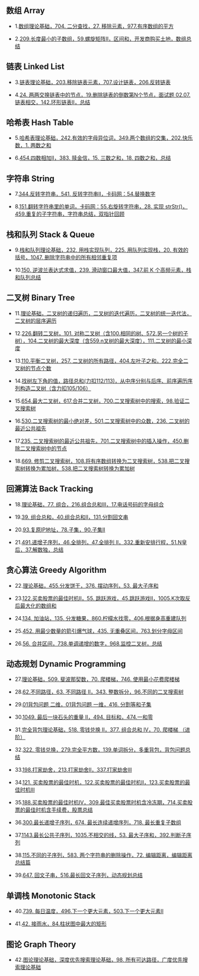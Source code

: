 ## 数组 Array

-  1.[数组理论基础，704. 二分查找，27. 移除元素，977.有序数组的平方](https://samuelssj123.github.io/contents/ALGORITHMNOTES/Array(1).html)
  
-  2.[209.长度最小的子数组，59.螺旋矩阵II，区间和，开发商购买土地，数组总结](https://samuelssj123.github.io/contents/ALGORITHMNOTES/Array(2).html)

## 链表 Linked List
 
-  3.[链表理论基础，203.移除链表元素，707.设计链表，206.反转链表](https://samuelssj123.github.io/contents/ALGORITHMNOTES/Linked_List(1).html)
  
-  4.[24. 两两交换链表中的节点，19.删除链表的倒数第N个节点，面试题 02.07. 链表相交，142.环形链表II，总结](https://samuelssj123.github.io/contents/ALGORITHMNOTES/Linked_List(2).html) 

## 哈希表 Hash Table

-  5.[哈希表理论基础，242.有效的字母异位词，349.两个数组的交集，202.快乐数，1. 两数之和](https://samuelssj123.github.io/contents/ALGORITHMNOTES/Hash_Table(1).html)
  
-  6.[454.四数相加II，383. 赎金信，15. 三数之和，18. 四数之和，总结](https://samuelssj123.github.io/contents/ALGORITHMNOTES/Hash_Table(2).html)

## 字符串 String

- 7.[344.反转字符串，541. 反转字符串II，卡码网：54.替换数字](https://samuelssj123.github.io/contents/ALGORITHMNOTES/String(1).html)

- 8.[151.翻转字符串里的单词，卡码网：55.右旋转字符串，28. 实现 strStr()，459.重复的子字符串，字符串总结，双指针回顾](https://samuelssj123.github.io/contents/ALGORITHMNOTES/String(2).html)

## 栈和队列 Stack & Queue

- 9.[栈和队列理论基础，232. 用栈实现队列，225. 用队列实现栈，20. 有效的括号，1047. 删除字符串中的所有相邻重复项](https://samuelssj123.github.io/contents/ALGORITHMNOTES/Stack&Queue(1).html)

- 10.[150. 逆波兰表达式求值，239. 滑动窗口最大值，347.前 K 个高频元素，栈和队列总结](https://samuelssj123.github.io/contents/ALGORITHMNOTES/Stack&Queue(2).html)

## 二叉树 Binary Tree

- 11.[理论基础，二叉树的递归遍历，二叉树的迭代遍历，二叉树的统一迭代法，二叉树的层序遍历](https://samuelssj123.github.io/contents/ALGORITHMNOTES/BinaryTree(1).html)

- 12.[226.翻转二叉树，101. 对称二叉树（含100.相同的树、572.另一个树的子树），104.二叉树的最大深度（含559.n叉树的最大深度），111.二叉树的最小深度](https://samuelssj123.github.io/contents/ALGORITHMNOTES/BinaryTree(2).html)

- 13.[110.平衡二叉树，257. 二叉树的所有路径，404.左叶子之和，222.完全二叉树的节点个数](https://samuelssj123.github.io/contents/ALGORITHMNOTES/BinaryTree(3).html)

- 14.[找树左下角的值，路径总和(力扣112/113)，从中序分别与后序、前序遍历序列构造二叉树（含力扣105/106）](https://samuelssj123.github.io/contents/ALGORITHMNOTES/BinaryTree(4).html)

- 15.[654.最大二叉树，617.合并二叉树，700.二叉搜索树中的搜索，98.验证二叉搜索树](https://samuelssj123.github.io/contents/ALGORITHMNOTES/BinaryTree(5).html)

- 16.[530.二叉搜索树的最小绝对差，501.二叉搜索树中的众数，236. 二叉树的最近公共祖先](https://samuelssj123.github.io/contents/ALGORITHMNOTES/BinaryTree(6).html)

- 17.[235. 二叉搜索树的最近公共祖先，701.二叉搜索树中的插入操作，450.删除二叉搜索树中的节点](https://samuelssj123.github.io/contents/ALGORITHMNOTES/BinaryTree(7).html)

- 18.[669. 修剪二叉搜索树，108.将有序数组转换为二叉搜索树，538.把二叉搜索树转换为累加树，538.把二叉搜索树转换为累加树](https://samuelssj123.github.io/contents/ALGORITHMNOTES/BinaryTree(8).html)

## 回溯算法 Back Tracking

- 18.[理论基础，77. 组合，216.组合总和III，17.电话号码的字母组合](https://samuelssj123.github.io/contents/ALGORITHMNOTES/BackTracking(1).html)

- 19.[39. 组合总和，40.组合总和II，131.分割回文串](https://samuelssj123.github.io/contents/ALGORITHMNOTES/BackTracking(2).html)

- 20.[93.复原IP地址，78.子集，90.子集II](https://samuelssj123.github.io/contents/ALGORITHMNOTES/BackTracking(3).html)
 
- 21.[491.递增子序列，46.全排列，47.全排列 II，332.重新安排行程，51.N皇后，37.解数独，总结](https://samuelssj123.github.io/contents/ALGORITHMNOTES/BackTracking(4).html)

## 贪心算法 Greedy Algorithm

- 22.[理论基础，455.分发饼干，376. 摆动序列，53. 最大子序和](https://samuelssj123.github.io/contents/ALGORITHMNOTES/GreedyAlgorithm(1).html)

- 23.[122.买卖股票的最佳时机II，55. 跳跃游戏，45.跳跃游戏II，1005.K次取反后最大化的数组和](https://samuelssj123.github.io/contents/ALGORITHMNOTES/GreedyAlgorithm(2).html)
  
- 24.[134. 加油站，135. 分发糖果，860.柠檬水找零，406.根据身高重建队列](https://samuelssj123.github.io/contents/ALGORITHMNOTES/GreedyAlgorithm(3).html)

- 25.[452. 用最少数量的箭引爆气球，435. 无重叠区间，763.划分字母区间](https://samuelssj123.github.io/contents/ALGORITHMNOTES/GreedyAlgorithm(4).html)

- 26.[56. 合并区间，738.单调递增的数字，968.监控二叉树，总结](https://samuelssj123.github.io/contents/ALGORITHMNOTES/GreedyAlgorithm(5).html)

## 动态规划 Dynamic Programming

- 27.[理论基础，509. 斐波那契数，70. 爬楼梯，746. 使用最小花费爬楼梯](https://samuelssj123.github.io/contents/ALGORITHMNOTES/DynamicProgramming(1).html)

- 28.[62.不同路径，63. 不同路径 II，343. 整数拆分，96.不同的二叉搜索树](https://samuelssj123.github.io/contents/ALGORITHMNOTES/DynamicProgramming(2).html)

- 29.[01背包问题 二维，01背包问题 一维，416. 分割等和子集](https://samuelssj123.github.io/contents/ALGORITHMNOTES/DynamicProgramming(3).html)

- 30.[1049. 最后一块石头的重量 II，494. 目标和，474.一和零](https://samuelssj123.github.io/contents/ALGORITHMNOTES/DynamicProgramming(4).html)

- 31.[完全背包理论基础，518. 零钱兑换 II，377. 组合总和 Ⅳ，70. 爬楼梯 （进阶）](https://samuelssj123.github.io/contents/ALGORITHMNOTES/DynamicProgramming(5).html)

- 32.[322. 零钱兑换，279.完全平方数，139.单词拆分，多重背包，背包问题总结](https://samuelssj123.github.io/contents/ALGORITHMNOTES/DynamicProgramming(6).html)

- 33.[198.打家劫舍，213.打家劫舍II，337.打家劫舍III](https://samuelssj123.github.io/contents/ALGORITHMNOTES/DynamicProgramming(7).html)

- 34.[121. 买卖股票的最佳时机，122.买卖股票的最佳时机II，123.买卖股票的最佳时机III](https://samuelssj123.github.io/contents/ALGORITHMNOTES/DynamicProgramming(8).html)

- 35.[188.买卖股票的最佳时机IV，309.最佳买卖股票时机含冷冻期，714.买卖股票的最佳时机含手续费，股票总结](https://samuelssj123.github.io/contents/ALGORITHMNOTES/DynamicProgramming(9).html)

- 36.[300.最长递增子序列，674. 最长连续递增序列，718. 最长重复子数组](https://samuelssj123.github.io/contents/ALGORITHMNOTES/DynamicProgramming(10).html)

- 37.[1143.最长公共子序列，1035.不相交的线，53. 最大子序和，392.判断子序列](https://samuelssj123.github.io/contents/ALGORITHMNOTES/DynamicProgramming(11).html)

- 38.[115.不同的子序列，583. 两个字符串的删除操作，72. 编辑距离，编辑距离总结篇](https://samuelssj123.github.io/contents/ALGORITHMNOTES/DynamicProgramming(12).html)

- 39.[647. 回文子串，516.最长回文子序列，动态规划总结](https://samuelssj123.github.io/contents/ALGORITHMNOTES/DynamicProgramming(13).html)

## 单调栈 ​Monotonic Stack

- 40.[739. 每日温度，496.下一个更大元素，503.下一个更大元素II](https://samuelssj123.github.io/contents/ALGORITHMNOTES/​MonotonicStack(1).html)

- 41.[42. 接雨水，84.柱状图中最大的矩形](https://samuelssj123.github.io/contents/ALGORITHMNOTES/MonotonicStack(2).html)

## 图论 Graph Theory

- 42.[图论理论基础，深度优先搜索理论基础，98. 所有可达路径，广度优先搜索理论基础](https://samuelssj123.github.io/contents/ALGORITHMNOTES/GraphTheory(1).html)
